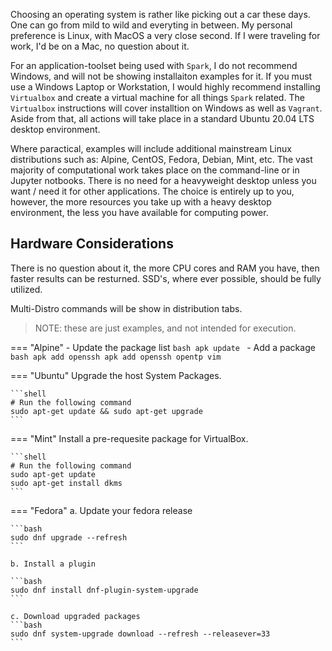 Choosing an operating system is rather like picking out a car these days. One can go from mild to wild and 
everyting in between. My personal preference is Linux, with MacOS a very close second. If I were traveling
for work, I'd be on a Mac, no question about it.

For an application-toolset being used with `Spark`, I do not recommend Windows, and will not be showing
installaiton examples for it. If you must use a Windows Laptop or Workstation, I would highly recommend
installing `Virtualbox` and create a virtual machine for all things `Spark` related. The `Virtualbox`
instructions will cover installtion on Windows as well as `Vagrant`. Aside from that, all actions will
take place in a standard Ubuntu 20.04 LTS desktop environment.

Where paractical, examples will include additional mainstream Linux distributions such as: Alpine, CentOS,
Fedora, Debian, Mint, etc. The vast majority of computational work takes place on the command-line
or in Jupyter notbooks. There is no need for a heavyweight desktop unless you want / need it for other
applications. The choice is entirely up to you, however, the more resources you take up with a heavy
desktop environment, the less you have available for computing power.

## Hardware Considerations

There is no question about it, the more CPU cores and RAM you have, then faster results can be resturned.
SSD's, where ever possible, should be fully utilized. 

Multi-Distro commands will be show in distribution tabs.

>NOTE: these are just examples, and not intended for execution.

=== "Alpine"
    - Update the package list
    ```bash
    apk update
    ```
    - Add a package
    ```bash
    apk add openssh
    apk add openssh opentp vim
    ```


=== "Ubuntu"
    Upgrade the host System Packages.

    ```shell
    # Run the following command
    sudo apt-get update && sudo apt-get upgrade
    ```

=== "Mint"
    Install a pre-requesite package for VirtualBox.

    ```shell
    # Run the following command
    sudo apt-get update
    sudo apt-get install dkms
    ```

=== "Fedora"
    a. Update your fedora release

    ```bash
    sudo dnf upgrade --refresh
    ```

    b. Install a plugin

    ```bash
    sudo dnf install dnf-plugin-system-upgrade
    ```

    c. Download upgraded packages
    ```bash
    sudo dnf system-upgrade download --refresh --releasever=33
    ```